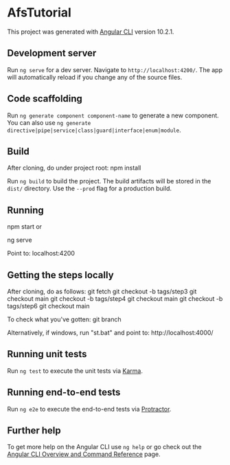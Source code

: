 # AfsTutorial

This project was generated with [Angular CLI](https://github.com/angular/angular-cli) version 10.2.1.

## Development server

Run `ng serve` for a dev server. Navigate to `http://localhost:4200/`. The app will automatically reload if you change any of the source files.

## Code scaffolding

Run `ng generate component component-name` to generate a new component. You can also use `ng generate directive|pipe|service|class|guard|interface|enum|module`.

## Build

After cloning, do under project root:
npm install

Run `ng build` to build the project. 
The build artifacts will be stored in the `dist/` directory. Use the `--prod` flag for a production build.

## Running

npm start
or

ng serve

Point to:
localhost:4200

## Getting the steps locally

After cloning, do as follows:
git fetch
git checkout -b tags/step3
git checkout main
git checkout -b tags/step4
git checkout main
git checkout -b tags/step6
git checkout main


To check what you've gotten:
git branch

Alternatively, if windows, run "st.bat" and point to:
http://localhost:4000/


## Running unit tests

Run `ng test` to execute the unit tests via [Karma](https://karma-runner.github.io).

## Running end-to-end tests

Run `ng e2e` to execute the end-to-end tests via [Protractor](http://www.protractortest.org/).

## Further help

To get more help on the Angular CLI use `ng help` or go check out the [Angular CLI Overview and Command Reference](https://angular.io/cli) page.
